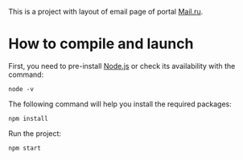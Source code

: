 This is a project with layout of email page of portal [Mail.ru](https://e.mail.ru/inbox/?back=1).

# How to compile and launch

First, you need to pre-install [Node.js](https://nodejs.org/en/download) or check its availability with the command:
```
node -v
```

The following command will help you install the required packages:
```
npm install
```
Run the project:
```
npm start
```

